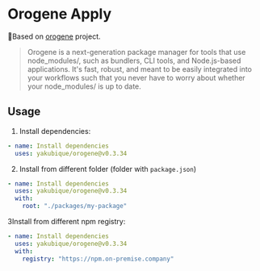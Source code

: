 # Orogene Apply

🥳Based on [orogene](https://github.com/orogene/orogene/tree/main) project.

>Orogene is a next-generation package manager for tools that use node_modules/, such as bundlers, CLI tools, and Node.js-based applications. It's fast, robust, and meant to be easily integrated into your workflows such that you never have to worry about whether your node_modules/ is up to date.
 
## Usage

1. Install dependencies:
```yaml
- name: Install dependencies
  uses: yakubique/orogene@v0.3.34
```

2. Install from different folder (folder with `package.json`)
```yaml
- name: Install dependencies
  uses: yakubique/orogene@v0.3.34
  with:
    root: "./packages/my-package"
```

3Install from different npm registry:
```yaml
- name: Install dependencies
  uses: yakubique/orogene@v0.3.34
  with:
    registry: "https://npm.on-premise.company"
```